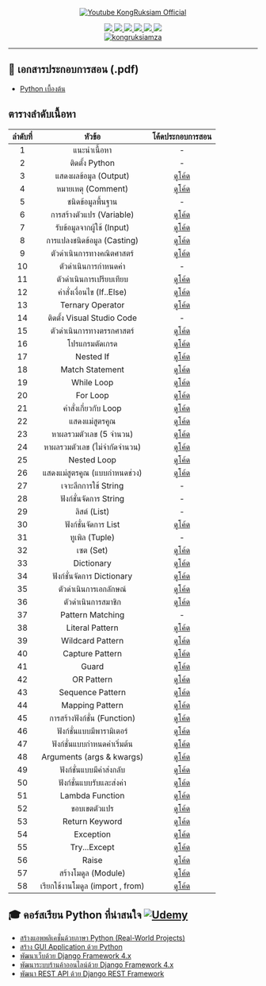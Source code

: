 <div id="badges" align="center">

  [![Youtube KongRuksiam Official](https://youtube-stats-card.vercel.app/api?channelid=UCQ1r_4x-P-fETLIU4pqf98w&theme=dark&layout=extruded)](https://www.youtube.com/@KongRuksiamOfficial)

  <a href="https://www.facebook.com/KongRuksiamTutorial" target="_blank">
    <img src="https://img.shields.io/badge/Facebook-1877F2?style=for-the-badge&logo=facebook&logoColor=white"/>
  </a>
    <a href="https://www.udemy.com/user/kong-ruksiam/" target="_blank">
    <img src="https://img.shields.io/badge/Udemy-A435F0?style=for-the-badge&logo=Udemy&logoColor=white"/>
  </a>
    <a href="https://www.youtube.com/@KongRuksiamOfficial/store" target="_blank">
    <img src="https://img.shields.io/badge/Shopee-EE4D2D?style=for-the-badge&logo=Shopee&logoColor=white"/>
  </a>
  <a href="https://medium.com/@kongruksiam" target="_blank">
    <img src="https://img.shields.io/badge/Medium-12100E?style=for-the-badge&logo=medium&logoColor=white"/>
  </a>
  <a href="https://codepen.io/kongruksiamstudio" target="_blank">
    <img src="https://img.shields.io/badge/Codepen-000000?style=for-the-badge&logo=codepen&logoColor=white"/>
  </a>
  <a href="https://www.tiktok.com/@kongruksiamstudio" target="_blank">
    <img src="https://img.shields.io/badge/TikTok-000000?style=for-the-badge&logo=tiktok&logoColor=white"/>
  </a>
  <br>
  <a href="https://github.com/kongruksiamza">
    <img src="https://komarev.com/ghpvc/?username=kongruksiamza&style=flat-square&color=blue" alt="kongruksiamza"/>
  </a>
</div>

---

## 📖 เอกสารประกอบการสอน (.pdf)
- [Python เบื้องต้น](https://github.com/kongruksiamza/ebook-for-education)

## ตารางลำดับเนื้อหา
| ลำดับที่ |หัวข้อ|โค้ดประกอบการสอน|
|:----:|:-----:|:-------------:|
|   1  | แนะนำเนื้อหา |-|
|   2  | ติดตั้ง Python |-|
|   3  | แสดงผลข้อมูล (Output) |[ดูโค้ด](https://github.com/kongruksiamza/learning-python/blob/main/Phase1/EP3-Output.py)|
|   4  | หมายเหตุ (Comment) |[ดูโค้ด](https://github.com/kongruksiamza/learning-python/blob/main/Phase1/EP4-Comment.py)|
|   5  | ชนิดข้อมูลพื้นฐาน |-|
|   6  | การสร้างตัวแปร (Variable) |[ดูโค้ด](https://github.com/kongruksiamza/learning-python/blob/main/Phase1/EP6-Variable.py)|
|   7  | รับข้อมูลจากผู้ใช้ (Input) |[ดูโค้ด](https://github.com/kongruksiamza/learning-python/blob/main/Phase1/EP7-Input.py)|
|   8  | การแปลงชนิดข้อมูล (Casting) |[ดูโค้ด](https://github.com/kongruksiamza/learning-python/blob/main/Phase1/EP8-Casting.py)|
|   9  | ตัวดำเนินการทางคณิตศาสตร์ |[ดูโค้ด](https://github.com/kongruksiamza/learning-python/blob/main/Phase1/EP9-ArithmeticOperators.py)|
|   10  | ตัวดำเนินการกำหนดค่า |-|
|   11  | ตัวดำเนินการเปรียบเทียบ |[ดูโค้ด](https://github.com/kongruksiamza/learning-python/blob/main/Phase1/EP11-ComparisonOperators.py)|
|   12  | คำสั่งเงื่อนไข (If..Else) |[ดูโค้ด](https://github.com/kongruksiamza/learning-python/blob/main/Phase1/EP12-IfStatement.py)|
|   13  | Ternary Operator |[ดูโค้ด](https://github.com/kongruksiamza/learning-python/blob/main/Phase1/EP13-TernaryOperator.py)|
|   14  | ติดตั้ง Visual Studio Code |-|
|   15  | ตัวดำเนินการทางตรรกศาสตร์ |[ดูโค้ด](https://github.com/kongruksiamza/learning-python/blob/main/Phase1/EP15-LogicalOperator.py)|
|   16  | โปรแกรมตัดเกรด |[ดูโค้ด](https://github.com/kongruksiamza/learning-python/blob/main/Phase1/EP16-CalculateGrade.py)|
|   17  | Nested If |[ดูโค้ด](https://github.com/kongruksiamza/learning-python/blob/main/Phase1/EP17-NestedIf.py)|
|   18  | Match Statement |[ดูโค้ด](https://github.com/kongruksiamza/learning-python/blob/main/Phase1/EP18-MatchStatement.py)|
|   19  | While Loop |[ดูโค้ด](https://github.com/kongruksiamza/learning-python/blob/main/Phase1/EP19-WhileLoop.py)|
|   20  | For Loop |[ดูโค้ด](https://github.com/kongruksiamza/learning-python/blob/main/Phase1/EP20-ForLoop.py)|
|   21  | คำสั่งเกี่ยวกับ Loop |[ดูโค้ด](https://github.com/kongruksiamza/learning-python/blob/main/Phase1/EP21-BreakContinue.py)|
|   22  | แสดงแม่สูตรคูณ |[ดูโค้ด](https://github.com/kongruksiamza/learning-python/blob/main/Phase1/EP22-Multiplication.py)|
|   23  | หาผลรวมตัวเลข (5 จำนวน) |[ดูโค้ด](https://github.com/kongruksiamza/learning-python/blob/main/Phase1/EP23-SummationForLoop.py)|
|   24  | หาผลรวมตัวเลข (ไม่จำกัดจำนวน) |[ดูโค้ด](https://github.com/kongruksiamza/learning-python/blob/main/Phase1/EP24-SummationWhileLoop.py)|
|   25  | Nested Loop |[ดูโค้ด](https://github.com/kongruksiamza/learning-python/blob/main/Phase1/EP25-NestedLoop.py)|
|   26  | แสดงแม่สูตรคูณ (แบบกำหนดช่วง) |[ดูโค้ด](https://github.com/kongruksiamza/learning-python/blob/main/Phase1/EP26-MultiplicationRange.py)|
|   27  | เจาะลึกการใช้ String |-|
|   28  | ฟังก์ชั่นจัดการ String |-|
|   29  | ลิสต์ (List) |-|
|   30  | ฟังก์ชั่นจัดการ List |[ดูโค้ด](https://github.com/kongruksiamza/learning-python/blob/main/Phase1/EP30-ListFunction.py)|
|   31  | ทูเพิล (Tuple) |-|
|   32  | เซต (Set) |[ดูโค้ด](https://github.com/kongruksiamza/learning-python/blob/main/Phase1/EP32-Set.py)|
|   33  | Dictionary |[ดูโค้ด](https://github.com/kongruksiamza/learning-python/blob/main/Phase1/EP33-Dictionary.py)|
|   34  | ฟังก์ชั่นจัดการ Dictionary |[ดูโค้ด](https://github.com/kongruksiamza/learning-python/blob/main/Phase1/EP34-DictionaryFunction.py)|
|   35  | ตัวดำเนินการเอกลักษณ์ |[ดูโค้ด](https://github.com/kongruksiamza/learning-python/blob/main/Phase1/EP35-IdentityOperator.py)|
|   36  | ตัวดำเนินการสมาชิก |[ดูโค้ด](https://github.com/kongruksiamza/learning-python/blob/main/Phase1/EP36-MembershipOperator.py)|
|   37  | Pattern Matching |-|
|   38  | Literal Pattern |[ดูโค้ด](https://github.com/kongruksiamza/learning-python/blob/main/Phase2/EP38-LiteralPattern.py)|
|   39  | Wildcard Pattern|[ดูโค้ด](https://github.com/kongruksiamza/learning-python/blob/main/Phase2/EP39-WildcardPattern.py)|
|   40  | Capture Pattern |[ดูโค้ด](https://github.com/kongruksiamza/learning-python/blob/main/Phase2/EP40-CapturePattern.py)|
|   41  | Guard |[ดูโค้ด](https://github.com/kongruksiamza/learning-python/blob/main/Phase2/EP41-Guard.py)|
|   42  | OR Pattern |[ดูโค้ด](https://github.com/kongruksiamza/learning-python/blob/main/Phase2/EP42-ORPattern.py)|
|   43  | Sequence Pattern |[ดูโค้ด](https://github.com/kongruksiamza/learning-python/blob/main/Phase2/EP43-SequencePattern.py)|
|   44  | Mapping Pattern |[ดูโค้ด](https://github.com/kongruksiamza/learning-python/blob/main/Phase2/EP44-MappingPattern.py)|
|   45  | การสร้างฟังก์ชั่น (Function) |[ดูโค้ด](https://github.com/kongruksiamza/learning-python/blob/main/Phase2/EP45-Function.py)|
|   46  | ฟังก์ชั่นแบบมีพารามิเตอร์ |[ดูโค้ด](https://github.com/kongruksiamza/learning-python/blob/main/Phase2/EP46-ParameterFunction.py)|
|   47  | ฟังก์ชั่นแบบกำหนดค่าเริ่มต้น |[ดูโค้ด](https://github.com/kongruksiamza/learning-python/blob/main/Phase2/EP47-DefaultFunction.py)|
|   48  | Arguments (args & kwargs) |[ดูโค้ด](https://github.com/kongruksiamza/learning-python/blob/main/Phase2/EP48-argskwargs.py)|
|   49  | ฟังก์ชั่นแบบมีค่าส่งกลับ |[ดูโค้ด](https://github.com/kongruksiamza/learning-python/blob/main/Phase2/EP49-ReturnFunction.py)|
|   50  | ฟังก์ชั่นแบบรับและส่งค่า |[ดูโค้ด](https://github.com/kongruksiamza/learning-python/blob/main/Phase2/EP50-ParaReturnFunction.py)|
|   51  | Lambda Function |[ดูโค้ด](https://github.com/kongruksiamza/learning-python/blob/main/Phase2/EP51-lambdafunction.py)|
|   52  | ขอบเขตตัวแปร |[ดูโค้ด](https://github.com/kongruksiamza/learning-python/blob/main/Phase2/EP52-VariableScope.py)|
|   53  | Return Keyword |[ดูโค้ด](https://github.com/kongruksiamza/learning-python/blob/main/Phase2/EP53-ReturnKeyword.py)|
|   54  | Exception |[ดูโค้ด](https://github.com/kongruksiamza/learning-python/blob/main/Phase2/EP54-Exception.py)|
|   55  | Try...Except |[ดูโค้ด](https://github.com/kongruksiamza/learning-python/blob/main/Phase2/EP55-TryExcept.py)|
|   56  | Raise |[ดูโค้ด](https://github.com/kongruksiamza/learning-python/blob/main/Phase2/EP56-Raise.py)|
|   57  | สร้างโมดูล (Module) |[ดูโค้ด](https://github.com/kongruksiamza/learning-python/tree/main/Modules)|
|   58  | เรียกใช้งานโมดูล (import , from) |[ดูโค้ด](https://github.com/kongruksiamza/learning-python/blob/main/Modules/program.py)|

## 🎓 คอร์สเรียน Python ที่น่าสนใจ [![Udemy](https://img.shields.io/badge/Udemy-A435F0?logo=udemy&logoColor=fff)](https://www.udemy.com/user/kong-ruksiam/)
- [สร้างแอพพลิเคชั่นด้วยภาษา Python (Real-World Projects)](https://www.udemy.com/course/python-real-world-projects/?referralCode=4D6784B6C4CF2CBB1892)
- [สร้าง GUI Application ด้วย Python](https://www.udemy.com/course/python-gui-projects/?referralCode=CFE6A91D21C759EF13E1)
- [พัฒนาเว็บด้วย Django Framework 4.x](https://www.udemy.com/course/django-framework-real-world-projects/?referralCode=63ED08A516BE8C4A93F7)
- [พัฒนาระบบร้านค้าออนไลน์ด้วย Django Framework 4.x](https://www.udemy.com/course/django-framework-e-commerce/?referralCode=AFDB5F462F46815300C1)
- [พัฒนา REST API ด้วย Django REST Framework](https://www.udemy.com/course/rest-api-django-rest-framework/?referralCode=3E81004F9DAE23131BC4)
